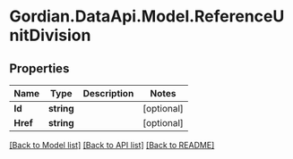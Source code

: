 # Gordian.DataApi.Model.ReferenceUnitDivision
## Properties

Name | Type | Description | Notes
------------ | ------------- | ------------- | -------------
**Id** | **string** |  | [optional] 
**Href** | **string** |  | [optional] 

[[Back to Model list]](../README.md#documentation-for-models) [[Back to API list]](../README.md#documentation-for-api-endpoints) [[Back to README]](../README.md)

